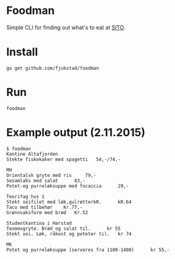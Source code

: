 # Foodman
Simple CLI for finding out what's to eat at [SITO](http://sito.no). 

# Install

```
go get github.com/fjukstad/foodman
```

# Run

```
foodman
```

# Example output (2.11.2015)

```
$ foodman
Kantine Altafjorden
Stekte fiskekaker med spagetti   54,-/74,-

MH
Orientalsk gryte med ris     79,-
Sesamlaks med salat      83,-
Potet-og purreløksuppe med focaccia      29,-

Teorifag hus 1
Stekt seifilet med løk,gulrøtterkR.      kR.64
Taco med tilbehør    Kr.77,-
Grønnsaksform med brød   Kr.52

Studentkantina i Harstad
Texmexgryte. Brød og salat til.      kr 55
Stekt sei. Løk, råkost og poteter til.   kr 74

MK
Potet og purreløksuppe (serveres fra 1100-1400)      kr 55,-
```

